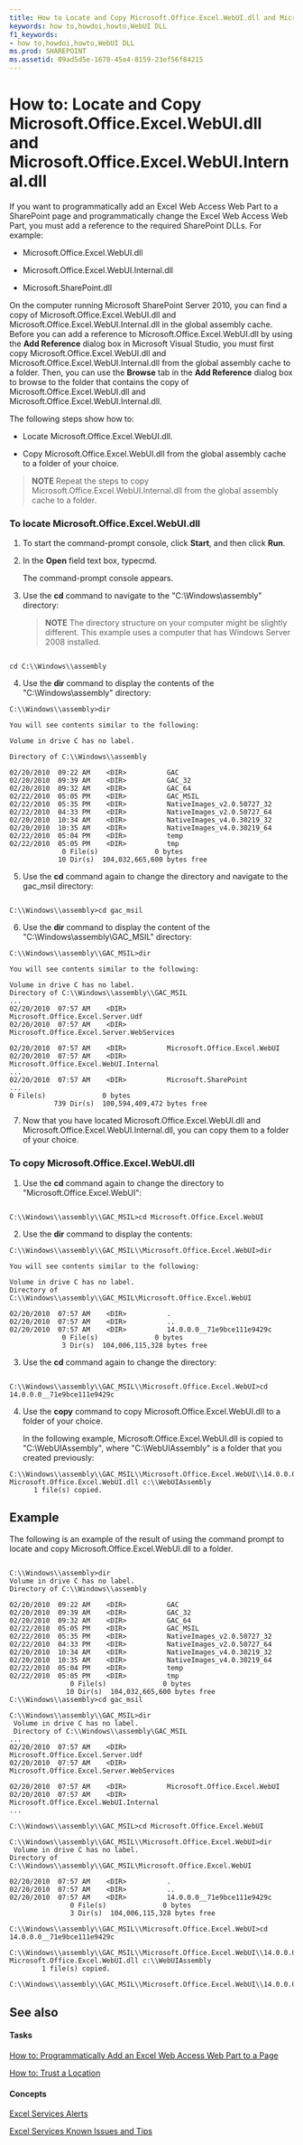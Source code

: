 ```yaml
---
title: How to Locate and Copy Microsoft.Office.Excel.WebUI.dll and Microsoft.Office.Excel.WebUI.Internal.dll
keywords: how to,howdoi,howto,WebUI DLL
f1_keywords:
- how to,howdoi,howto,WebUI DLL
ms.prod: SHAREPOINT
ms.assetid: 09ad5d5e-1678-45e4-8159-23ef56f84215
---
```



# How to: Locate and Copy Microsoft.Office.Excel.WebUI.dll and Microsoft.Office.Excel.WebUI.Internal.dll

If you want to programmatically add an Excel Web Access Web Part to a SharePoint page and programmatically change the Excel Web Access Web Part, you must add a reference to the required SharePoint DLLs. For example: 
  
    
    


- Microsoft.Office.Excel.WebUI.dll
    
  
- Microsoft.Office.Excel.WebUI.Internal.dll
    
  
- Microsoft.SharePoint.dll
    
  

On the computer running Microsoft SharePoint Server 2010, you can find a copy of Microsoft.Office.Excel.WebUI.dll and Microsoft.Office.Excel.WebUI.Internal.dll in the global assembly cache. Before you can add a reference to Microsoft.Office.Excel.WebUI.dll by using the **Add Reference** dialog box in Microsoft Visual Studio, you must first copy Microsoft.Office.Excel.WebUI.dll and Microsoft.Office.Excel.WebUI.Internal.dll from the global assembly cache to a folder. Then, you can use the **Browse** tab in the **Add Reference** dialog box to browse to the folder that contains the copy of Microsoft.Office.Excel.WebUI.dll and Microsoft.Office.Excel.WebUI.Internal.dll.
  
    
    

The following steps show how to: 
- Locate Microsoft.Office.Excel.WebUI.dll. 
    
  
- Copy Microsoft.Office.Excel.WebUI.dll from the global assembly cache to a folder of your choice.
    
  

> **NOTE**
> Repeat the steps to copy Microsoft.Office.Excel.WebUI.Internal.dll from the global assembly cache to a folder. 
  
    
    


### To locate Microsoft.Office.Excel.WebUI.dll


1. To start the command-prompt console, click **Start**, and then click **Run**. 
    
  
2. In the **Open** field text box, typecmd. 
    
    The command-prompt console appears.
    
  
3. Use the **cd** command to navigate to the "C:\\Windows\\assembly" directory:
    
    > **NOTE**
      > The directory structure on your computer might be slightly different. This example uses a computer that has Windows Server 2008 installed. 

  ```
  
cd C:\\Windows\\assembly
  ```

4. Use the **dir** command to display the contents of the "C:\\Windows\\assembly" directory:
    
  ```
  C:\\Windows\\assembly>dir
  ```


    You will see contents similar to the following:
    


  ```
  Volume in drive C has no label.
 
 Directory of C:\\Windows\\assembly

02/20/2010  09:22 AM    <DIR>          GAC
02/20/2010  09:39 AM    <DIR>          GAC_32
02/20/2010  09:32 AM    <DIR>          GAC_64
02/22/2010  05:05 PM    <DIR>          GAC_MSIL
02/22/2010  05:35 PM    <DIR>          NativeImages_v2.0.50727_32
02/22/2010  04:33 PM    <DIR>          NativeImages_v2.0.50727_64
02/20/2010  10:34 AM    <DIR>          NativeImages_v4.0.30219_32
02/20/2010  10:35 AM    <DIR>          NativeImages_v4.0.30219_64
02/22/2010  05:04 PM    <DIR>          temp
02/22/2010  05:05 PM    <DIR>          tmp
               0 File(s)              0 bytes
              10 Dir(s)  104,032,665,600 bytes free
  ```

5. Use the **cd** command again to change the directory and navigate to the gac_msil directory:
    
  ```
  
C:\\Windows\\assembly>cd gac_msil
  ```

6. Use the **dir** command to display the content of the "C:\\Windows\\assembly\\GAC_MSIL" directory:
    
  ```
  C:\\Windows\\assembly\\GAC_MSIL>dir
  ```


    You will see contents similar to the following:
    


  ```
  Volume in drive C has no label.
Directory of C:\\Windows\\assembly\\GAC_MSIL
...
02/20/2010  07:57 AM    <DIR>          Microsoft.Office.Excel.Server.Udf
02/20/2010  07:57 AM    <DIR>          Microsoft.Office.Excel.Server.WebServices

02/20/2010  07:57 AM    <DIR>          Microsoft.Office.Excel.WebUI
02/20/2010  07:57 AM    <DIR>          Microsoft.Office.Excel.WebUI.Internal
...
02/20/2010  07:57 AM    <DIR>          Microsoft.SharePoint
...
0 File(s)              0 bytes
             739 Dir(s)  100,594,409,472 bytes free
  ```

7. Now that you have located Microsoft.Office.Excel.WebUI.dll and Microsoft.Office.Excel.WebUI.Internal.dll, you can copy them to a folder of your choice.
    
  

### To copy Microsoft.Office.Excel.WebUI.dll


1. Use the **cd** command again to change the directory to "Microsoft.Office.Excel.WebUI":
    
  ```
  
C:\\Windows\\assembly\\GAC_MSIL>cd Microsoft.Office.Excel.WebUI 
  ```

2. Use the **dir** command to display the contents:
    
  ```
  C:\\Windows\\assembly\\GAC_MSIL\\Microsoft.Office.Excel.WebUI>dir
  ```


    You will see contents similar to the following:
    


  ```
  Volume in drive C has no label.
Directory of C:\\Windows\\assembly\\GAC_MSIL\Microsoft.Office.Excel.WebUI

02/20/2010  07:57 AM    <DIR>          .
02/20/2010  07:57 AM    <DIR>          ..
02/20/2010  07:57 AM    <DIR>          14.0.0.0__71e9bce111e9429c
               0 File(s)              0 bytes
               3 Dir(s)  104,006,115,328 bytes free
  ```

3. Use the **cd** command again to change the directory:
    
  ```
  
C:\\Windows\\assembly\\GAC_MSIL\\Microsoft.Office.Excel.WebUI>cd 14.0.0.0__71e9bce111e9429c
  ```

4. Use the **copy** command to copy Microsoft.Office.Excel.WebUI.dll to a folder of your choice.
    
    In the following example, Microsoft.Office.Excel.WebUI.dll is copied to "C:\\WebUIAssembly", where "C:\\WebUIAssembly" is a folder that you created previously:
    


  ```
  C:\\Windows\\assembly\\GAC_MSIL\\Microsoft.Office.Excel.WebUI\\14.0.0.0__71e9bce111e9429c>copy Microsoft.Office.Excel.WebUI.dll c:\\WebUIAssembly
        1 file(s) copied.
  ```


## Example

The following is an example of the result of using the command prompt to locate and copy Microsoft.Office.Excel.WebUI.dll to a folder.
  
    
    

```

C:\\Windows\\assembly>dir
Volume in drive C has no label.
Directory of C:\\Windows\\assembly

02/20/2010  09:22 AM    <DIR>          GAC
02/20/2010  09:39 AM    <DIR>          GAC_32
02/20/2010  09:32 AM    <DIR>          GAC_64
02/22/2010  05:05 PM    <DIR>          GAC_MSIL
02/22/2010  05:35 PM    <DIR>          NativeImages_v2.0.50727_32
02/22/2010  04:33 PM    <DIR>          NativeImages_v2.0.50727_64
02/20/2010  10:34 AM    <DIR>          NativeImages_v4.0.30219_32
02/20/2010  10:35 AM    <DIR>          NativeImages_v4.0.30219_64
02/22/2010  05:04 PM    <DIR>          temp
02/22/2010  05:05 PM    <DIR>          tmp
               0 File(s)              0 bytes
              10 Dir(s)  104,032,665,600 bytes free
C:\\Windows\\assembly>cd gac_msil

C:\\Windows\\assembly\\GAC_MSIL>dir
 Volume in drive C has no label.
 Directory of C:\\Windows\\assembly\GAC_MSIL
...
02/20/2010  07:57 AM    <DIR>          Microsoft.Office.Excel.Server.Udf
02/20/2010  07:57 AM    <DIR>          Microsoft.Office.Excel.Server.WebServices

02/20/2010  07:57 AM    <DIR>          Microsoft.Office.Excel.WebUI
02/20/2010  07:57 AM    <DIR>          Microsoft.Office.Excel.WebUI.Internal
...

C:\\Windows\\assembly\\GAC_MSIL>cd Microsoft.Office.Excel.WebUI

C:\\Windows\\assembly\\GAC_MSIL\\Microsoft.Office.Excel.WebUI>dir
 Volume in drive C has no label.
Directory of C:\\Windows\\assembly\\GAC_MSIL\Microsoft.Office.Excel.WebUI

02/20/2010  07:57 AM    <DIR>          .
02/20/2010  07:57 AM    <DIR>          ..
02/20/2010  07:57 AM    <DIR>          14.0.0.0__71e9bce111e9429c
               0 File(s)              0 bytes
               3 Dir(s)  104,006,115,328 bytes free

C:\\Windows\\assembly\\GAC_MSIL\\Microsoft.Office.Excel.WebUI>cd 14.0.0.0__71e9bce111e9429c

C:\\Windows\\assembly\\GAC_MSIL\\Microsoft.Office.Excel.WebUI\\14.0.0.0__71e9bce111e9429c>copy Microsoft.Office.Excel.WebUI.dll c:\\WebUIAssembly
        1 file(s) copied.

C:\\Windows\\assembly\\GAC_MSIL\\Microsoft.Office.Excel.WebUI\\14.0.0.0__71e9bce111e9429c>
```


## See also


#### Tasks


  
    
    
 [How to: Programmatically Add an Excel Web Access Web Part to a Page](how-to-programmatically-add-an-excel-web-access-web-part-to-a-page.md)
  
    
    
 [How to: Trust a Location](how-to-trust-a-location.md)
#### Concepts


  
    
    
 [Excel Services Alerts](excel-services-alerts.md)
  
    
    
 [Excel Services Known Issues and Tips](excel-services-known-issues-and-tips.md)
